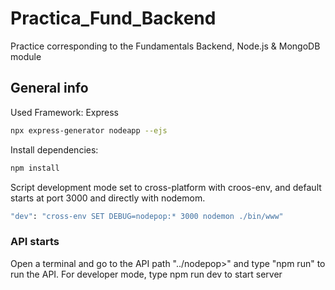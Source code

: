 # Practica_Fund_Backend
Practice corresponding to the Fundamentals Backend, Node.js &amp; MongoDB module



## General info
Used Framework: Express

```sh
npx express-generator nodeapp --ejs
```

Install dependencies:

```sh
npm install 
```

Script development mode set to cross-platform with croos-env, and default starts at port 3000 and directly with nodemom.

```sh
"dev": "cross-env SET DEBUG=nodepop:* 3000 nodemon ./bin/www"
```
### API starts

Open a terminal and go to the API path "../nodepop>" and type "npm run" to run the API.
For developer mode, type npm run dev to start server

